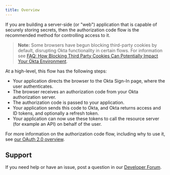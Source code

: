 ```yaml
---
title: Overview
---
```


If you are building a server-side (or "web") application that is capable of securely storing secrets, then the authorization code flow is the recommended method for controlling access to it.

>**Note:** Some browsers have begun blocking third-party cookies by default, disrupting Okta functionality in certain flows. For information see [FAQ: How Blocking Third Party Cookies Can Potentially Impact Your Okta Environment](https://support.okta.com/help/s/article/FAQ-How-Blocking-Third-Party-Cookies-Can-Potentially-Impact-Your-Okta-Environment).

At a high-level, this flow has the following steps:

- Your application directs the browser to the Okta Sign-In page, where the user authenticates.
- The browser receives an authorization code from your Okta authorization server.
- The authorization code is passed to your application.
- Your application sends this code to Okta, and Okta returns access and ID tokens, and optionally a refresh token.
- Your application can now use these tokens to call the resource server (for example an API) on behalf of the user.

For more information on the authorization code flow, including why to use it, see [our OAuth 2.0 overview](/docs/concepts/oauth-openid/#authorization-code-flow).

## Support

If you need help or have an issue, post a question in our [Developer Forum](https://devforum.okta.com).

<NextSectionLink/>

